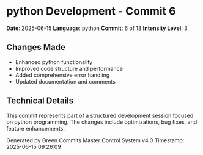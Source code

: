 ﻿# python Development - Commit 6

**Date**: 2025-06-15
**Language**: python
**Commit**: 6 of 13
**Intensity Level**: 3

## Changes Made
- Enhanced python functionality
- Improved code structure and performance
- Added comprehensive error handling
- Updated documentation and comments

## Technical Details
This commit represents part of a structured development session focused on python programming.
The changes include optimizations, bug fixes, and feature enhancements.

Generated by Green Commits Master Control System v4.0
Timestamp: 2025-06-15 09:26:09
